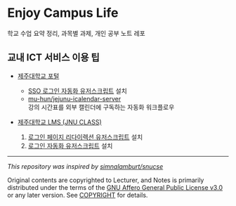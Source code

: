 # Enjoy Campus Life

학교 수업 요약 정리, 과목별 과제, 개인 공부 노트 레포

## 교내 ICT 서비스 이용 팁

- [제주대학교 포털](https://portal.jejunu.ac.kr)

  - [SSO 로그인 자동화 유저스크립트](https://github.com/mu-hun/jejunu-sw/raw/refs/heads/master/portal.user.js) 설치
  - [mu-hun/jejunu-icalendar-server](https://github.com/mu-hun/jejunu-icalendar-server/)<br/>
    강의 시간표를 외부 캘린더에 구독하는 자동화 워크플로우

- [제주대학교 LMS (JNU CLASS)](https://jnuclass.jejunu.ac.kr)

  1. [로그인 페이지 리다이렉션 유저스크립트](https://github.com/mu-hun/jejunu-sw/raw/refs/heads/master/jnuclass-redirect-to-login.user.js) 설치
  2. [로그인 자동화 유저스크립트](https://github.com/mu-hun/jejunu-sw/raw/refs/heads/master/jnuclass-auto-login.user.js) 설치

---

_This repository was inspired by [simnalamburt/snucse](https://github.com/simnalamburt/snucse)_

Original contents are copyrighted to Lecturer, and Notes is primarily distributed under the terms of the [GNU Affero General Public License v3.0](./LICENSE) or any later version. See [COPYRIGHT](./COPYRIGHT) for details.
